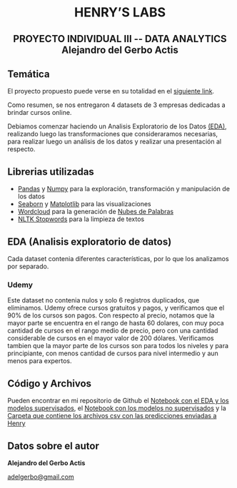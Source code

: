 <h1 align=center> HENRY’S LABS </h1>

<h2 align=center>PROYECTO INDIVIDUAL III -- DATA ANALYTICS<br>
    Alejandro del Gerbo Actis</h2>


## **Temática**

El proyecto propuesto puede verse en su totalidad en el [siguiente link](https://github.com/adelgerbo/Proyecto-Individual-Henry-III/blob/main/CONSIGNAS.md).

Como resumen, se nos entregaron 4 datasets de 3 empresas dedicadas a brindar cursos online.

Debiamos comenzar haciendo un Analisis Exploratorio de los Datos [(EDA)](https://www.ibm.com/ar-es/cloud/learn/exploratory-data-analysis), realizando luego las transformaciones que consideraramos necesarias, para realizar luego un análisis de los datos y realizar una presentación al respecto.

## Librerias utilizadas
* [Pandas](https://pandas.pydata.org/) y [Numpy](https://numpy.org/) para la exploración, transformación y manipulación de los datos
* [Seaborn](https://seaborn.pydata.org/) y [Matplotlib](https://matplotlib.org/) para las visualizaciones
* [Wordcloud](https://pypi.org/project/wordcloud/) para la generación de [Nubes de Palabras](https://www.questionpro.com/blog/es/nubes-de-palabras/)
* [NLTK Stopwords](https://www.nltk.org/index.html) para la limpieza de textos


## EDA (Analisis exploratorio de datos)
Cada dataset contenia diferentes características, por lo que los analizamos por separado.

### Udemy
Este dataset no contenia nulos y solo 6 registros duplicados, que eliminamos.
Udemy ofrece cursos gratuitos y pagos, y verificamos que el 90% de los cursos son pagos.
Con respecto al precio, notamos que la mayor parte se encuentra en el rango de hasta 60 dolares, con muy poca cantidad de cursos en el rango medio de precio, pero con una cantidad considerable de cursos en el mayor valor de 200 dólares.
Verificamos tambien que la mayor parte de los cursos son para todos los niveles y para principiante, con menos cantidad de cursos para nivel intermedio y aun menos para expertos.




## Código y Archivos
Pueden encontrar en mi repositorio de Github el [Notebook con el EDA y los modelos supervisados](https://github.com/adelgerbo/Proyecto-Individual-Henry-II/blob/main/EDA%20y%20entrenamiento%20supervisado.ipynb), el [Notebook con los modelos no supervisados](https://github.com/adelgerbo/Proyecto-Individual-Henry-II/blob/main/No%20Supervisado.ipynb) y la [Carpeta que contiene los archivos csv con las predicciones enviadas a Henry](https://github.com/adelgerbo/Proyecto-Individual-Henry-II/tree/main/Predicciones%20enviadas)


## **Datos sobre el autor**

**Alejandro del Gerbo Actis**

adelgerbo@gmail.com
